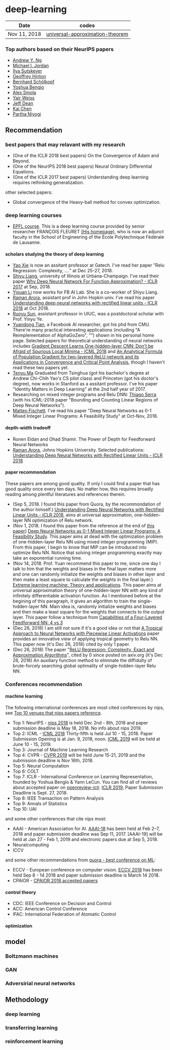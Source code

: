 # deep-learning

| Date | codes |
| ---- | ----- |
| Nov 11, 2018 | [universal-approximation-theorem](https://github.com/suzyi/deep-learning/tree/master/universal-approximation-theorem) |
### Top authors based on their NeurIPS papers
+ [Andrew Y. Ng](https://scholar.google.com/citations?user=mG4imMEAAAAJ&hl=en)
+ [Michael I. Jordan](https://scholar.google.com/citations?user=yxUduqMAAAAJ&hl=en)
+ [Ilya Sutskever](https://scholar.google.com/citations?user=x04W_mMAAAAJ&hl=en)
+ [Geoffrey Hinton](https://scholar.google.com/citations?user=JicYPdAAAAAJ&hl=en)
+ [Bernhard Schölkopf](https://scholar.google.com/citations?user=DZ-fHPgAAAAJ&hl=en)
+ [Yoshua Bengio](https://scholar.google.com/citations?user=kukA0LcAAAAJ&hl=en)
+ [Alex Smola](https://scholar.google.com/citations?user=Tb0ZrYwAAAAJ&hl=en)
+ [Yair Weiss](https://scholar.google.com/citations?user=9DXQi8gAAAAJ&hl=en)
+ [Jeff Dean](https://scholar.google.com/citations?user=NMS69lQAAAAJ&hl=en&oi=sra)
+ [Kai Chen](https://scholar.google.com/citations?user=TKvd_Z4AAAAJ&hl=en)
+ [Partha Niyogi](http://people.cs.uchicago.edu/~niyogi/)
## Recommendation
### best papers that may relavant with my research
+ (One of the ICLR 2018 best papers) On the Convergence of Adam and Beyond.
+ (One of the NeurIPS 2018 best papers) Neural Ordinary Differential Equations.
+ (One of the ICLR 2017 best papers) Understanding deep learning requires rethinking generalization.

other selected papers:
+ Global convergence of the Heavy-ball method for convex optimization.
### deep learning courses
+ [EPFL course](https://documents.epfl.ch/users/f/fl/fleuret/www/dlc/#information). This is a deep learning course provided by senior researcher FRANÇOIS FLEURET [(His homepage)](https://www.idiap.ch/~fleuret/), who is now an adjunct faculty in the School of Engineering of the École Polytechnique Fédérale de Lausanne.

#### scholars studying the theory of deep learning
+ [Yao Xie](https://www2.isye.gatech.edu/~yxie77/) is now an assitant professor at Gatech. I've read her paper "Relu Regression: Complexity, ...." at Dec 25-27, 2018.
+ [Shiyu Liang](https://www.shiyu-liang.com/), university of Illinois at Urbana-Champaign. I've read their paper [Why Deep Neural Network For Function Approximation? - ICLR 2017](https://arxiv.org/abs/1610.04161) at Sep, 2018.
+ [Yixuan Li](http://yixuanli.net/) now works for FB AI Lab. She is a co-worker of Shiyu Liang.
+ [Raman Arora](http://www.cs.jhu.edu/~raman/Home.html), assistant prof in John Hopkin univ. I've read his paper [Understanding deep neural networks with rectified linear units - ICLR 2018](https://arxiv.org/abs/1611.01491) at Oct 2018.
+ [Ruoyu Sun](https://sites.google.com/site/ruoyusun88/home), assistant professor in UIUC, was a postdoctoral scholar with Prof. Yinyu Ye.
+ [Yuandong Tian](http://www.yuandong-tian.com/), a Facebook AI researcher, got his phd from CMU. There're many practical interesting applications (including "A Reimplementation of AlphaGoZero", "") shown in his personal home page. Selected papers for theoretical understanding of neural networks includes [Gradient Descent Learns One-hidden-layer CNN: Don't be Afraid of Spurious Local Minima - ICML 2018](https://arxiv.org/abs/1712.00779) and [An Analytical Formula of Population Gradient for two-layered ReLU network and its Applications in Convergence and Critical Point Analysis](https://arxiv.org/abs/1703.00560), though I haven't read these two papers yet.
+ [Tenyu Ma](https://ai.stanford.edu/~tengyuma/) Graduated from Tsinghua (got his bachelor's degree at Andrew Chi-Chih Yao's CS pilot class) and Princeton (got his doctor's degree), now works in Stanford as a assitant professor. I've his paper "Identity Matters in Deep Learning" at the 2nd half year of 2017.
+ Researching on mixed integer programs and Relu DNN: [Thiago Serra](https://thiagoserra.com/) (with his ICML-2018 paper "Bounding and Counting Linear Regions of Deep Neural Networks").
+ [Matteo Fischett](http://www.dei.unipd.it/~fisch/). I've read his paper "Deep Neural Networks as 0-1 Mixed Integer Linear Programs: A Feasibility Study" at Oct-Nov, 2018.
#### depth-width tradeoff
+ Ronen Eldan and Ohad Shamir. The Power of Depth for Feedforward Neural Networks
+ [Raman Arora](http://www.cs.jhu.edu/~raman/Home.html), Johns Hopkins University. Selected publications: [Understanding Deep Neural Networks with Rectified Linear Units - ICLR 2018](https://arxiv.org/pdf/1611.01491.pdf)
#### paper recommondation
These papers are among good quality. If only I could find a paper that has good quality once every ten days. No matter how, this requires broadly reading among plentful literatures and references therein.
+ (Sep 5, 2018. I found this paper from Quora, by the recommondation of the author himself.) [Understanding Deep Neural Networks with Rectified Linear Units - ICLR 2018](https://arxiv.org/pdf/1611.01491.pdf), aims at universal approximation, one-hidden-layer NN optimization of Relu network.
+ (Nov 1, 2018. I found this paper from the reference at the end of [this paper](https://arxiv.org/abs/1806.06365)) [Deep Neural Networks as 0-1 Mixed Integer Linear Programs: A Feasibility Study](https://arxiv.org/abs/1712.06174). This paper aims at dead with the optimization problem of one-hidden-layer Relu NN using mixed integer programming (MIP). From this paper, I begin to know that MIP can be introduced into optimize Relu NN. Notice that solving integer programming exactly may take an exponential running time.
+ (Nov 14, 2018. Prof. Yuan recommend this paper to me, since one day I talk to him that the weights and biases in the final layer matters more and one can randomly initialize the weights and biases in other layer and then make a least square to calculate the weights in the final layer.) [Extreme learning machine: Theory and applications](https://www.sciencedirect.com/science/article/pii/S0925231206000385). This paper aims at universal approximation theory of one-hidden-layer NN with any kind of infinitely differentiable activation function. As I mentioned before at the begining of this paragraph, it gives an algorithm to train the single-hidden-layer NN. Main idea is, randomly initialize weights and biases and then make a least square for the weights that connects to the output layer. This paper follow a technique from [Capabilities of a Four-Layered Feedforward NN: 4 vs 3](https://ieeexplore.ieee.org/document/557662)
+ (Dec 26, 2018) I am still not sure if it's a good idea or not that [A Tropical Approach to Neural Networks with Piecewise Linear Activations](https://arxiv.org/abs/1805.08749) paper provides an innovative view of applying tropical geometry to Relu NN. This paper now (it's Dec 26, 2018) cited by only 1 paper.
+ (Dec 26, 2018) The paper "[ReLU Regression: Complexity, Exact and Approximation Algorithms](https://arxiv.org/pdf/1810.03592.pdf)", cited by 0 since posted on axiv.org (it's Dec 26, 2018) An auxiliary function method to eliminate the diffidulty of brute-forcely searching global optimality of single-hidden-layer Relu NN.
### Conferences recommendation
#### machine learning
The following international conferences are most cited conferences by nips, see [Top 10 venues that nips papers reference](https://www.microsoft.com/en-us/research/project/academic/articles/nips-conference-analytics/).
+ Top 1: NeurIPS - [nips 2018](https://nips.cc/Conferences/2018/Dates)  is held Dec 2nd - 8th, 2018 and paper submission deadline is May 18, 2018. No info about nips 2019.
+ Top 2: ICML - [ICML 2018](https://icml.cc/Conferences/2018/Dates) Thirty-fifth is held Jul 10 - 15, 2018. Paper Submission Opening is at Jan. 9, 2018, noon. [ICML 2019](https://icml.cc/Conferences/FutureMeetings) will be held at June 10 - 15, 2019.
+ Top 3: Journal of Machine Learning Research
+ Top 4: CVPR - [CVPR 2019](http://cvpr2019.thecvf.com/files/CFP_CVPR2019.pdf) will be held June 15-21, 2019 and the submission deadline is Nov 16th, 2018.
+ Top 5: Neural Computation
+ Top 6: COLT
+ Top 7: ICLR - International Conference on Learning Representation, founded by Yoshua Bengio & Yann LeCun. You can find all of reviews about accepted paper on [openreview-iclr](https://openreview.net/group?id=ICLR.cc). [ICLR 2019](https://iclr.cc/Conferences/2019/Dates), Paper Submission Deadline is 	Sept. 27, 2018.
+ Top 8: IEEE Transaction on Pattern Analysis
+ Top 9: Annals of Statistics
+ Top 10: UAI 

and some other conferences that cite nips most:
+ AAAI - American Association for AI. [AAAI-18](https://aaai.org/Conferences/AAAI-18/aaai18call/) has been held at Feb 2–7, 2018 and paper submission deadline was Sep 11, 2017. [AAAI-19] will be held at Jan 27 - Feb 1, 2019 and electronic papers due at Sep 5, 2018.
+ Neuralcomputing
+ ICCV

and some other recommendations from [quora - best conference on ML](https://www.quora.com/What-are-the-best-conferences-and-journals-about-machine-learning):
+ ECCV - European conference on computer vision. [ECCV 2018](https://eccv2018.org/) has been held Sep 8 - 14 2018 and paper submission deadline is March 14 2018.
+ CPAIOR - [CPAIOR 2018 accepted papers](https://sites.google.com/view/cpaior2018/program/accepted-papers)
#### control theory
+ CDC: IEEE Conference on Decision and Control
+ ACC: American Control Conference
+ IFAC: International Federation of Atomatic Control

#### optimization
## model
### Boltzmann machines
### GAN
### Adversirial neural networks
## Methodology
### deep learning
### transferring learning
### reinforcement learning
